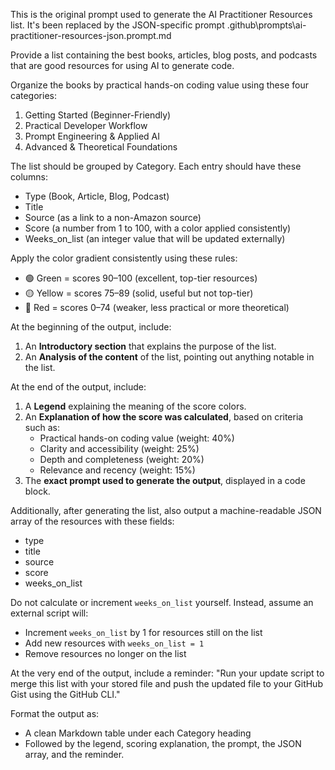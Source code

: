 This is the original prompt used to generate the AI Practitioner Resources list. It's been replaced by the JSON-specific prompt .github\prompts\ai-practitioner-resources-json.prompt.md

Provide a list containing the best books, articles, blog posts, and podcasts that are good resources for using AI to generate code.

Organize the books by practical hands-on coding value using these four categories:

1. Getting Started (Beginner-Friendly)
2. Practical Developer Workflow
3. Prompt Engineering & Applied AI
4. Advanced & Theoretical Foundations

The list should be grouped by Category. Each entry should have these columns:

- Type (Book, Article, Blog, Podcast)
- Title
- Source (as a link to a non-Amazon source)
- Score (a number from 1 to 100, with a color applied consistently)
- Weeks_on_list (an integer value that will be updated externally)

Apply the color gradient consistently using these rules:

- 🟢 Green = scores 90–100 (excellent, top-tier resources)
- 🟡 Yellow = scores 75–89 (solid, useful but not top-tier)
- 🔴 Red = scores 0–74 (weaker, less practical or more theoretical)

At the beginning of the output, include:

1. An **Introductory section** that explains the purpose of the list.
2. An **Analysis of the content** of the list, pointing out anything notable in the list.

At the end of the output, include:

1. A **Legend** explaining the meaning of the score colors.
2. An **Explanation of how the score was calculated**, based on criteria such as:
   - Practical hands-on coding value (weight: 40%)
   - Clarity and accessibility (weight: 25%)
   - Depth and completeness (weight: 20%)
   - Relevance and recency (weight: 15%)
3. The **exact prompt used to generate the output**, displayed in a code block.

Additionally, after generating the list, also output a machine-readable JSON array of the resources with these fields:

- type
- title
- source
- score
- weeks_on_list

Do not calculate or increment `weeks_on_list` yourself. Instead, assume an external script will:

- Increment `weeks_on_list` by 1 for resources still on the list
- Add new resources with `weeks_on_list = 1`
- Remove resources no longer on the list

At the very end of the output, include a reminder:
"Run your update script to merge this list with your stored file and push the updated file to your GitHub Gist using the GitHub CLI."

Format the output as:

- A clean Markdown table under each Category heading
- Followed by the legend, scoring explanation, the prompt, the JSON array, and the reminder.
